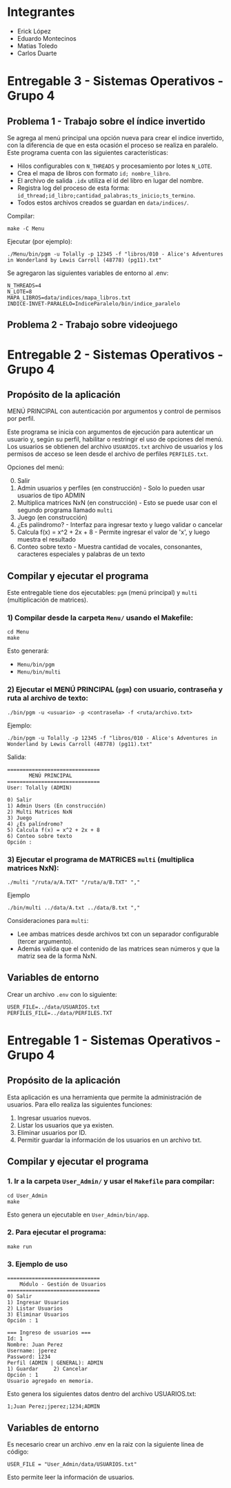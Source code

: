 # Integrantes
- Erick López
- Eduardo Montecinos
- Matias Toledo
- Carlos Duarte

# Entregable 3 - Sistemas Operativos - Grupo 4
## Problema 1 - Trabajo sobre el índice invertido
Se agrega al menú principal una opción nueva para crear el indice invertido, con la diferencia de que en esta ocasión el proceso se realiza en paralelo.
Este programa cuenta con las siguientes características:
- Hilos configurables con `N_THREADS` y procesamiento por lotes `N_LOTE`.
- Crea el mapa de libros con formato `id; nombre_libro`.
- El archivo de salida `.idx` utiliza el id del libro en lugar del nombre.
- Registra log del proceso de esta forma: `id_thread;id_libro;cantidad_palabras;ts_inicio;ts_termino`.
- Todos estos archivos creados se guardan en `data/indices/`.

Compilar:
```
make -C Menu
```

Ejecutar (por ejemplo):
```
./Menu/bin/pgm -u Tolally -p 12345 -f "libros/010 - Alice's Adventures in Wonderland by Lewis Carroll (48778) (pg11).txt"
```

Se agregaron las siguientes variables de entorno al .env:
```
N_THREADS=4
N_LOTE=8
MAPA_LIBROS=data/indices/mapa_libros.txt
INDICE-INVET-PARALELO=IndiceParalelo/bin/indice_paralelo
```
## Problema 2 - Trabajo sobre videojuego

# Entregable 2 - Sistemas Operativos - Grupo 4
## Propósito de la aplicación
MENÚ PRINCIPAL con autenticación por argumentos y control de permisos por perfil.

Este programa se inicia con argumentos de ejecución para autenticar un usuario y, según su perfil, habilitar o restringir el uso de opciones del menú. Los usuarios se obtienen del archivo `USUARIOS.txt` archivo de usuarios y los permisos de acceso se leen desde el archivo de perfiles `PERFILES.txt`.

Opciones del menú:

0) Salir
1) Admin usuarios y perfiles (en construcción) - Solo lo pueden usar usuarios de tipo ADMIN
2) Multiplica matrices NxN (en construcción) - Esto se puede usar con el segundo programa llamado `multi`
3) Juego (en construcción)
4) ¿Es palíndromo? - Interfaz para ingresar texto y luego validar o cancelar
5) Calcula f(x) = x^2 + 2x + 8 - Permite ingresar el valor de 'x', y luego muestra el resultado
6) Conteo sobre texto - Muestra cantidad de vocales, consonantes, caracteres especiales y palabras de un texto

## Compilar y ejecutar el programa
Este entregable tiene dos ejecutables: `pgm` (menú principal) y `multi` (multiplicación de matrices).

### 1) Compilar desde la carpeta `Menu/` usando el Makefile:
```
cd Menu
make
```
Esto generará:
- `Menu/bin/pgm`
- `Menu/bin/multi`

### 2) Ejecutar el MENÚ PRINCIPAL (`pgm`) con usuario, contraseña y ruta al archivo de texto:
```
./bin/pgm -u <usuario> -p <contraseña> -f <ruta/archivo.txt>
```

Ejemplo:
```
./bin/pgm -u Tolally -p 12345 -f "libros/010 - Alice's Adventures in Wonderland by Lewis Carroll (48778) (pg11).txt"
```

Salida:
```
==============================
       MENÚ PRINCIPAL
==============================
User: Tolally (ADMIN)

0) Salir
1) Admin Users (En construcción)
2) Multi Matrices NxN
3) Juego
4) ¿Es palíndromo?
5) Calcula f(x) = x^2 + 2x + 8
6) Conteo sobre texto
Opción : 
```

### 3) Ejecutar el programa de MATRICES `multi` (multiplica matrices NxN):
```
./multi "/ruta/a/A.TXT" "/ruta/a/B.TXT" ","
```
Ejemplo
```
./bin/multi ../data/A.txt ../data/B.txt ","
```
Consideraciones para `multi`:
- Lee ambas matrices desde archivos txt con un separador configurable (tercer argumento).
- Además valida que el contenido de las matrices sean números y que la matriz sea de la forma NxN.

## Variables de entorno
Crear un archivo `.env` con lo siguiente:
```
USER_FILE=../data/USUARIOS.txt
PERFILES_FILE=../data/PERFILES.TXT
```


# Entregable 1 - Sistemas Operativos - Grupo 4
## Propósito de la aplicación
Esta aplicación es una herramienta que permite la administración de usuarios. Para ello realiza las siguientes funciones:
1. Ingresar usuarios nuevos.
2. Listar los usuarios que ya existen.
3. Eliminar usuarios por ID.
4. Permitir guardar la información de los usuarios en un archivo txt.

## Compilar y ejecutar el programa
### 1. Ir a la carpeta `User_Admin/` y usar el `Makefile` para compilar:
```
cd User_Admin
make
```
Esto genera un ejecutable en `User_Admin/bin/app`.

### 2. Para ejecutar el programa:
```
make run
```

### 3. Ejemplo de uso 
```
==============================
	Módulo - Gestión de Usuarios
==============================
0) Salir
1) Ingresar Usuarios
2) Listar Usuarios
3) Eliminar Usuarios
Opción : 1

=== Ingreso de usuarios ===
Id: 1
Nombre: Juan Perez
Username: jperez
Password: 1234
Perfil (ADMIN | GENERAL): ADMIN
1) Guardar     2) Cancelar
Opción : 1
Usuario agregado en memoria.
```
Esto genera los siguientes datos dentro del archivo USUARIOS.txt:
```
1;Juan Perez;jperez;1234;ADMIN
```

## Variables de entorno
Es necesario crear un archivo .env en la raiz con la siguiente línea de código:

`USER_FILE = "User_Admin/data/USUARIOS.txt"`

Esto permite leer la información de usuarios.
